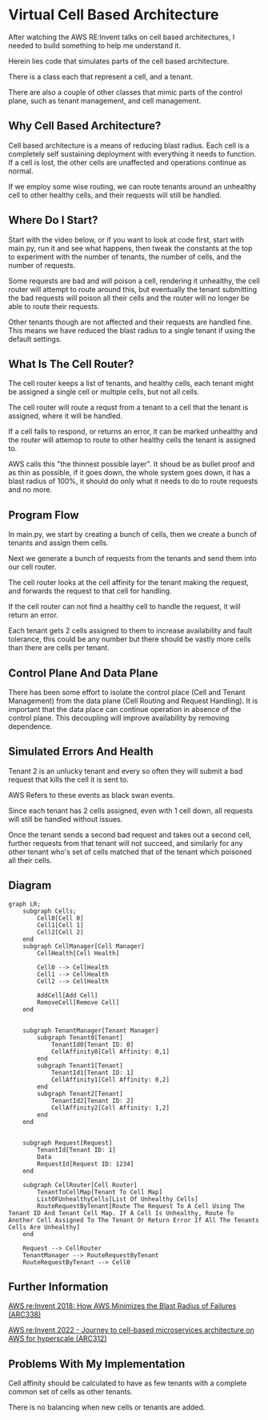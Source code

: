 # Virtual Cell Based Architecture

After watching the AWS RE:Invent talks on cell based architectures, I needed to build something to help me understand it.

Herein lies code that simulates parts of the cell based architecture.

There is a class each that represent a cell, and a tenant. 

There are also a couple of other classes that mimic parts of the control plane, such as tenant management, and cell management.

## Why Cell Based Architecture?

Cell based architecture is a means of reducing blast radius. Each cell is a completely self sustaining deployment with everything it needs to function. If a cell is lost, the other cells are unaffected and operations continue as normal. 

If we employ some wise routing, we can route tenants around an unhealthy cell to other healthy cells, and their requests will still be handled.

## Where Do I Start?

Start with the video below, or if you want to look at code first, start with main.py, run it and see what happens, then tweak the constants at the top to experiment with the number of tenants, the number of cells, and the number of requests. 

Some requests are bad and will poison a cell, rendering it unhealthy, the cell router will attempt to route around this, but eventually the tenant submitting the bad requests will poison all their cells and the router will no longer be able to route their requests. 

Other tenants though are not affected and their requests are handled fine. This means we have reduced the blast radius to a single tenant if using the default settings.

## What Is The Cell Router?

The cell router keeps a list of tenants, and healthy cells, each tenant might be assigned a single cell or multiple cells, but not all cells.

The cell router will route a requst from a tenant to a cell that the tenant is assigned, where it will be handled.

If a cell fails to respond, or returns an error, it can be marked unhealthy and the router will attemop to route to other healthy cells the tenant is assigned to.

AWS calls this "the thinnest possible layer". It shoud be as bullet proof and as thin as possible, if it goes down, the whole system goes down, it has a blast radius of 100%, it should do only what it needs to do to route requests and no more.

## Program Flow

In main.py, we start by creating a bunch of cells, then we create a bunch of tenants and assign them cells.

Next we generate a bunch of requests from the tenants and send them into our cell router.

The cell router looks at the cell affinity for the tenant making the request, and forwards the request to that cell for handling.

If the cell router can not find a healthy cell to handle the request, it will return an error.

Each tenant gets 2 cells assigned to them to increase availability and fault tolerance, this could be any number but there should be vastly more cells than there are cells per tenant.

## Control Plane And Data Plane

There has been some effort to isolate the control place (Cell and Tenant Management) from the data plane (Cell Routing and Request Handling). It is important that the data place can continue operation in absence of the control plane. This decoupling will improve availability by removing dependence.

## Simulated Errors And Health

Tenant 2 is an unlucky tenant and every so often they will submit a bad request that kills the cell it is sent to.

AWS Refers to these events as black swan events.

Since each tenant has 2 cells assigned, even with 1 cell down, all requests will still be handled without issues.

Once the tenant sends a second bad request and takes out a second cell, further requests from that tenant will not succeed, and similarly for any other tenant who's set of cells matched that of the tenant which poisoned all their cells.

## Diagram

```mermaid
graph LR;
    subgraph Cells;
        Cell0[Cell 0]
        Cell1[Cell 1]
        Cell2[Cell 2]
    end
    subgraph CellManager[Cell Manager]
        CellHealth[Cell Health]

        Cell0 --> CellHealth
        Cell1 --> CellHealth
        Cell2 --> CellHealth
        
        AddCell[Add Cell]
        RemoveCell[Remove Cell]
    end


    subgraph TenantManager[Tenant Manager]
        subgraph Tenant0[Tenant]
            TenantId0[Tenant ID: 0]
            CellAffinity0[Cell Affinity: 0,1]
        end
        subgraph Tenant1[Tenant]
            TenantId1[Tenant ID: 1]
            CellAffinity1[Cell Affinity: 0,2]
        end
        subgraph Tenant2[Tenant]
            TenantId2[Tenant ID: 2]
            CellAffinity2[Cell Affinity: 1,2]
        end
    end


    subgraph Request[Request]
        TenantId[Tenant ID: 1]
        Data
        RequestId[Request ID: 1234]
    end

    subgraph CellRouter[Cell Router]
        TenantToCellMap[Tenant To Cell Map]
        ListOFUnhealthyCells[List Of Unhealthy Cells]
        RouteRequestByTenant[Route The Request To A Cell Using The Tenant ID And Tenant Cell Map. If A Cell Is Unhealthy, Route To Another Cell Assigned To The Tenant Or Return Error If All The Tenants Cells Are Unhealthy]
    end

    Request --> CellRouter
    TenantManager --> RouteRequestByTenant
    RouteRequestByTenant --> Cell0
```

## Further Information

[AWS re:Invent 2018: How AWS Minimizes the Blast Radius of Failures (ARC338)](https://youtu.be/swQbA4zub20?si%253DdObFeWYlBGGFm88q)

[AWS re:Invent 2022 - Journey to cell-based microservices architecture on AWS for hyperscale (ARC312)](https://youtu.be/ReRrhU-yRjg?si=eJXnDzuAmbyznnxo)

## Problems With My Implementation

Cell affinity should be calculated to have as few tenants with a complete common set of cells as other tenants.

There is no balancing when new cells or tenants are added.

